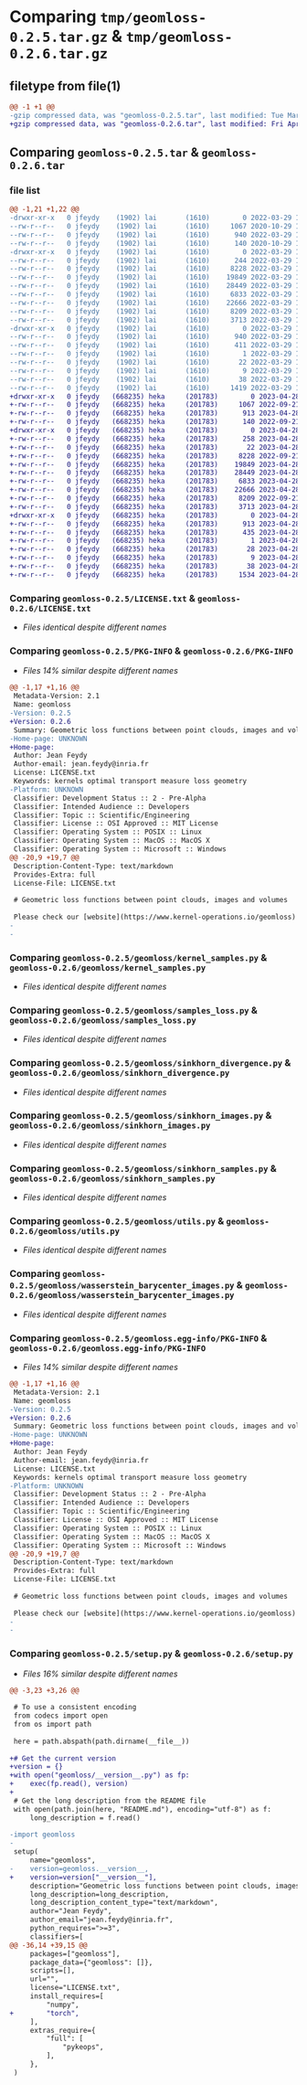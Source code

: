# Comparing `tmp/geomloss-0.2.5.tar.gz` & `tmp/geomloss-0.2.6.tar.gz`

## filetype from file(1)

```diff
@@ -1 +1 @@
-gzip compressed data, was "geomloss-0.2.5.tar", last modified: Tue Mar 29 16:11:52 2022, max compression
+gzip compressed data, was "geomloss-0.2.6.tar", last modified: Fri Apr 28 17:23:35 2023, max compression
```

## Comparing `geomloss-0.2.5.tar` & `geomloss-0.2.6.tar`

### file list

```diff
@@ -1,21 +1,22 @@
-drwxr-xr-x   0 jfeydy    (1902) lai       (1610)        0 2022-03-29 16:11:52.966733 geomloss-0.2.5/
--rw-r--r--   0 jfeydy    (1902) lai       (1610)     1067 2020-10-29 19:29:02.000000 geomloss-0.2.5/LICENSE.txt
--rw-r--r--   0 jfeydy    (1902) lai       (1610)      940 2022-03-29 16:11:52.966733 geomloss-0.2.5/PKG-INFO
--rw-r--r--   0 jfeydy    (1902) lai       (1610)      140 2020-10-29 19:29:02.000000 geomloss-0.2.5/README.md
-drwxr-xr-x   0 jfeydy    (1902) lai       (1610)        0 2022-03-29 16:11:52.966733 geomloss-0.2.5/geomloss/
--rw-r--r--   0 jfeydy    (1902) lai       (1610)      244 2022-03-29 10:16:06.000000 geomloss-0.2.5/geomloss/__init__.py
--rw-r--r--   0 jfeydy    (1902) lai       (1610)     8228 2022-03-29 10:09:32.000000 geomloss-0.2.5/geomloss/kernel_samples.py
--rw-r--r--   0 jfeydy    (1902) lai       (1610)    19849 2022-03-29 10:09:32.000000 geomloss-0.2.5/geomloss/samples_loss.py
--rw-r--r--   0 jfeydy    (1902) lai       (1610)    28449 2022-03-29 10:09:32.000000 geomloss-0.2.5/geomloss/sinkhorn_divergence.py
--rw-r--r--   0 jfeydy    (1902) lai       (1610)     6833 2022-03-29 10:09:32.000000 geomloss-0.2.5/geomloss/sinkhorn_images.py
--rw-r--r--   0 jfeydy    (1902) lai       (1610)    22666 2022-03-29 10:09:32.000000 geomloss-0.2.5/geomloss/sinkhorn_samples.py
--rw-r--r--   0 jfeydy    (1902) lai       (1610)     8209 2022-03-29 10:09:32.000000 geomloss-0.2.5/geomloss/utils.py
--rw-r--r--   0 jfeydy    (1902) lai       (1610)     3713 2022-03-29 10:09:32.000000 geomloss-0.2.5/geomloss/wasserstein_barycenter_images.py
-drwxr-xr-x   0 jfeydy    (1902) lai       (1610)        0 2022-03-29 16:11:52.966733 geomloss-0.2.5/geomloss.egg-info/
--rw-r--r--   0 jfeydy    (1902) lai       (1610)      940 2022-03-29 16:11:52.000000 geomloss-0.2.5/geomloss.egg-info/PKG-INFO
--rw-r--r--   0 jfeydy    (1902) lai       (1610)      411 2022-03-29 16:11:52.000000 geomloss-0.2.5/geomloss.egg-info/SOURCES.txt
--rw-r--r--   0 jfeydy    (1902) lai       (1610)        1 2022-03-29 16:11:52.000000 geomloss-0.2.5/geomloss.egg-info/dependency_links.txt
--rw-r--r--   0 jfeydy    (1902) lai       (1610)       22 2022-03-29 16:11:52.000000 geomloss-0.2.5/geomloss.egg-info/requires.txt
--rw-r--r--   0 jfeydy    (1902) lai       (1610)        9 2022-03-29 16:11:52.000000 geomloss-0.2.5/geomloss.egg-info/top_level.txt
--rw-r--r--   0 jfeydy    (1902) lai       (1610)       38 2022-03-29 16:11:52.966733 geomloss-0.2.5/setup.cfg
--rw-r--r--   0 jfeydy    (1902) lai       (1610)     1419 2022-03-29 10:15:32.000000 geomloss-0.2.5/setup.py
+drwxr-xr-x   0 jfeydy   (668235) heka     (201783)        0 2023-04-28 17:23:35.876101 geomloss-0.2.6/
+-rw-r--r--   0 jfeydy   (668235) heka     (201783)     1067 2022-09-21 09:55:10.000000 geomloss-0.2.6/LICENSE.txt
+-rw-r--r--   0 jfeydy   (668235) heka     (201783)      913 2023-04-28 17:23:35.876101 geomloss-0.2.6/PKG-INFO
+-rw-r--r--   0 jfeydy   (668235) heka     (201783)      140 2022-09-21 09:55:10.000000 geomloss-0.2.6/README.md
+drwxr-xr-x   0 jfeydy   (668235) heka     (201783)        0 2023-04-28 17:23:35.876101 geomloss-0.2.6/geomloss/
+-rw-r--r--   0 jfeydy   (668235) heka     (201783)      258 2023-04-28 14:59:29.000000 geomloss-0.2.6/geomloss/__init__.py
+-rw-r--r--   0 jfeydy   (668235) heka     (201783)       22 2023-04-28 14:59:29.000000 geomloss-0.2.6/geomloss/__version__.py
+-rw-r--r--   0 jfeydy   (668235) heka     (201783)     8228 2022-09-21 09:55:10.000000 geomloss-0.2.6/geomloss/kernel_samples.py
+-rw-r--r--   0 jfeydy   (668235) heka     (201783)    19849 2023-04-28 14:59:26.000000 geomloss-0.2.6/geomloss/samples_loss.py
+-rw-r--r--   0 jfeydy   (668235) heka     (201783)    28449 2023-04-28 14:59:26.000000 geomloss-0.2.6/geomloss/sinkhorn_divergence.py
+-rw-r--r--   0 jfeydy   (668235) heka     (201783)     6833 2023-04-28 14:59:26.000000 geomloss-0.2.6/geomloss/sinkhorn_images.py
+-rw-r--r--   0 jfeydy   (668235) heka     (201783)    22666 2023-04-28 14:59:26.000000 geomloss-0.2.6/geomloss/sinkhorn_samples.py
+-rw-r--r--   0 jfeydy   (668235) heka     (201783)     8209 2022-09-21 09:55:10.000000 geomloss-0.2.6/geomloss/utils.py
+-rw-r--r--   0 jfeydy   (668235) heka     (201783)     3713 2023-04-28 14:59:26.000000 geomloss-0.2.6/geomloss/wasserstein_barycenter_images.py
+drwxr-xr-x   0 jfeydy   (668235) heka     (201783)        0 2023-04-28 17:23:35.876101 geomloss-0.2.6/geomloss.egg-info/
+-rw-r--r--   0 jfeydy   (668235) heka     (201783)      913 2023-04-28 17:23:35.000000 geomloss-0.2.6/geomloss.egg-info/PKG-INFO
+-rw-r--r--   0 jfeydy   (668235) heka     (201783)      435 2023-04-28 17:23:35.000000 geomloss-0.2.6/geomloss.egg-info/SOURCES.txt
+-rw-r--r--   0 jfeydy   (668235) heka     (201783)        1 2023-04-28 17:23:35.000000 geomloss-0.2.6/geomloss.egg-info/dependency_links.txt
+-rw-r--r--   0 jfeydy   (668235) heka     (201783)       28 2023-04-28 17:23:35.000000 geomloss-0.2.6/geomloss.egg-info/requires.txt
+-rw-r--r--   0 jfeydy   (668235) heka     (201783)        9 2023-04-28 17:23:35.000000 geomloss-0.2.6/geomloss.egg-info/top_level.txt
+-rw-r--r--   0 jfeydy   (668235) heka     (201783)       38 2023-04-28 17:23:35.876101 geomloss-0.2.6/setup.cfg
+-rw-r--r--   0 jfeydy   (668235) heka     (201783)     1534 2023-04-28 14:59:29.000000 geomloss-0.2.6/setup.py
```

### Comparing `geomloss-0.2.5/LICENSE.txt` & `geomloss-0.2.6/LICENSE.txt`

 * *Files identical despite different names*

### Comparing `geomloss-0.2.5/PKG-INFO` & `geomloss-0.2.6/PKG-INFO`

 * *Files 14% similar despite different names*

```diff
@@ -1,17 +1,16 @@
 Metadata-Version: 2.1
 Name: geomloss
-Version: 0.2.5
+Version: 0.2.6
 Summary: Geometric loss functions between point clouds, images and volumes.
-Home-page: UNKNOWN
+Home-page: 
 Author: Jean Feydy
 Author-email: jean.feydy@inria.fr
 License: LICENSE.txt
 Keywords: kernels optimal transport measure loss geometry
-Platform: UNKNOWN
 Classifier: Development Status :: 2 - Pre-Alpha
 Classifier: Intended Audience :: Developers
 Classifier: Topic :: Scientific/Engineering
 Classifier: License :: OSI Approved :: MIT License
 Classifier: Operating System :: POSIX :: Linux
 Classifier: Operating System :: MacOS :: MacOS X
 Classifier: Operating System :: Microsoft :: Windows
@@ -20,9 +19,7 @@
 Description-Content-Type: text/markdown
 Provides-Extra: full
 License-File: LICENSE.txt
 
 # Geometric loss functions between point clouds, images and volumes
 
 Please check our [website](https://www.kernel-operations.io/geomloss)!
-
-
```

### Comparing `geomloss-0.2.5/geomloss/kernel_samples.py` & `geomloss-0.2.6/geomloss/kernel_samples.py`

 * *Files identical despite different names*

### Comparing `geomloss-0.2.5/geomloss/samples_loss.py` & `geomloss-0.2.6/geomloss/samples_loss.py`

 * *Files identical despite different names*

### Comparing `geomloss-0.2.5/geomloss/sinkhorn_divergence.py` & `geomloss-0.2.6/geomloss/sinkhorn_divergence.py`

 * *Files identical despite different names*

### Comparing `geomloss-0.2.5/geomloss/sinkhorn_images.py` & `geomloss-0.2.6/geomloss/sinkhorn_images.py`

 * *Files identical despite different names*

### Comparing `geomloss-0.2.5/geomloss/sinkhorn_samples.py` & `geomloss-0.2.6/geomloss/sinkhorn_samples.py`

 * *Files identical despite different names*

### Comparing `geomloss-0.2.5/geomloss/utils.py` & `geomloss-0.2.6/geomloss/utils.py`

 * *Files identical despite different names*

### Comparing `geomloss-0.2.5/geomloss/wasserstein_barycenter_images.py` & `geomloss-0.2.6/geomloss/wasserstein_barycenter_images.py`

 * *Files identical despite different names*

### Comparing `geomloss-0.2.5/geomloss.egg-info/PKG-INFO` & `geomloss-0.2.6/geomloss.egg-info/PKG-INFO`

 * *Files 14% similar despite different names*

```diff
@@ -1,17 +1,16 @@
 Metadata-Version: 2.1
 Name: geomloss
-Version: 0.2.5
+Version: 0.2.6
 Summary: Geometric loss functions between point clouds, images and volumes.
-Home-page: UNKNOWN
+Home-page: 
 Author: Jean Feydy
 Author-email: jean.feydy@inria.fr
 License: LICENSE.txt
 Keywords: kernels optimal transport measure loss geometry
-Platform: UNKNOWN
 Classifier: Development Status :: 2 - Pre-Alpha
 Classifier: Intended Audience :: Developers
 Classifier: Topic :: Scientific/Engineering
 Classifier: License :: OSI Approved :: MIT License
 Classifier: Operating System :: POSIX :: Linux
 Classifier: Operating System :: MacOS :: MacOS X
 Classifier: Operating System :: Microsoft :: Windows
@@ -20,9 +19,7 @@
 Description-Content-Type: text/markdown
 Provides-Extra: full
 License-File: LICENSE.txt
 
 # Geometric loss functions between point clouds, images and volumes
 
 Please check our [website](https://www.kernel-operations.io/geomloss)!
-
-
```

### Comparing `geomloss-0.2.5/setup.py` & `geomloss-0.2.6/setup.py`

 * *Files 16% similar despite different names*

```diff
@@ -3,23 +3,26 @@
 
 # To use a consistent encoding
 from codecs import open
 from os import path
 
 here = path.abspath(path.dirname(__file__))
 
+# Get the current version
+version = {}
+with open("geomloss/__version__.py") as fp:
+    exec(fp.read(), version)
+
 # Get the long description from the README file
 with open(path.join(here, "README.md"), encoding="utf-8") as f:
     long_description = f.read()
 
-import geomloss
-
 setup(
     name="geomloss",
-    version=geomloss.__version__,
+    version=version["__version__"],
     description="Geometric loss functions between point clouds, images and volumes.",
     long_description=long_description,
     long_description_content_type="text/markdown",
     author="Jean Feydy",
     author_email="jean.feydy@inria.fr",
     python_requires=">=3",
     classifiers=[
@@ -36,14 +39,15 @@
     packages=["geomloss"],
     package_data={"geomloss": []},
     scripts=[],
     url="",
     license="LICENSE.txt",
     install_requires=[
         "numpy",
+        "torch",
     ],
     extras_require={
         "full": [
             "pykeops",
         ],
     },
 )
```

